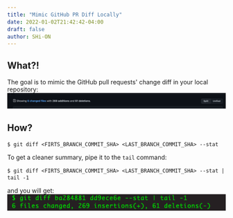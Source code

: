 ```yaml
---
title: "Mimic GitHub PR Diff Locally"
date: 2022-01-02T21:42:42-04:00
draft: false
author: SHi-ON
---
```


## What?!
The goal is to mimic the GitHub pull requests' change diff in your local repository:
![Image](../post_images/mimic_github_pr_diff_locally_1.png)


## How?
```shell
$ git diff <FIRTS_BRANCH_COMMIT_SHA> <LAST_BRANCH_COMMIT_SHA> --stat
```
To get a cleaner summary, pipe it to the `tail` command:
```shell
$ git diff <FIRTS_BRANCH_COMMIT_SHA> <LAST_BRANCH_COMMIT_SHA> --stat | tail -1

```
and you will get:
![Image](../post_images/mimic_github_pr_diff_locally_2.png)